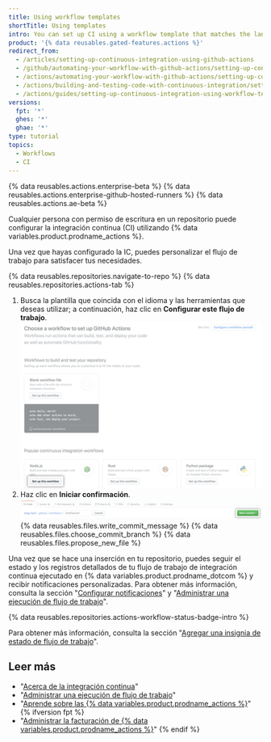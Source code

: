 ```yaml
---
title: Using workflow templates
shortTitle: Using templates
intro: You can set up CI using a workflow template that matches the language and tooling you want to use.
product: '{% data reusables.gated-features.actions %}'
redirect_from:
  - /articles/setting-up-continuous-integration-using-github-actions
  - /github/automating-your-workflow-with-github-actions/setting-up-continuous-integration-using-github-actions
  - /actions/automating-your-workflow-with-github-actions/setting-up-continuous-integration-using-github-actions
  - /actions/building-and-testing-code-with-continuous-integration/setting-up-continuous-integration-using-github-actions
  - /actions/guides/setting-up-continuous-integration-using-workflow-templates
versions:
  fpt: '*'
  ghes: '*'
  ghae: '*'
type: tutorial
topics:
  - Workflows
  - CI
---
```


{% data reusables.actions.enterprise-beta %}
{% data reusables.actions.enterprise-github-hosted-runners %}
{% data reusables.actions.ae-beta %}

Cualquier persona con permiso de escritura en un repositorio puede configurar la integración continua (CI) utilizando {% data variables.product.prodname_actions %}.

Una vez que hayas configurado la IC, puedes personalizar el flujo de trabajo para satisfacer tus necesidades.

{% data reusables.repositories.navigate-to-repo %}
{% data reusables.repositories.actions-tab %}
1. Busca la plantilla que coincida con el idioma y las herramientas que deseas utilizar; a continuación, haz clic en **Configurar este flujo de trabajo**. ![Configurar el botón de flujo de trabajo](/assets/images/help/repository/setup-workflow-button.png)
5. Haz clic en **Iniciar confirmación**. ![Botón Start commit (Iniciar confirmación)](/assets/images/help/repository/start-commit.png)
{% data reusables.files.write_commit_message %}
{% data reusables.files.choose_commit_branch %}
{% data reusables.files.propose_new_file %}

Una vez que se hace una inserción en tu repositorio, puedes seguir el estado y los registros detallados de tu flujo de trabajo de integración continua ejecutado en {% data variables.product.prodname_dotcom %} y recibir notificaciones personalizadas. Para obtener más información, consulta la sección "[Configurar notificaciones](/github/managing-subscriptions-and-notifications-on-github/configuring-notifications#github-actions-notification-options)" y "[Administrar una ejecución de flujo de trabajo](/articles/managing-a-workflow-run)".

{% data reusables.repositories.actions-workflow-status-badge-intro %}

Para obtener más información, consulta la sección "[Agregar una insignia de estado de flujo de trabajo](/actions/managing-workflow-runs/adding-a-workflow-status-badge)".

## Leer más

- "[Acerca de la integración continua](/articles/about-continuous-integration)"
- "[Administrar una ejecución de flujo de trabajo](/articles/managing-a-workflow-run)"
- "[Aprende sobre las {% data variables.product.prodname_actions %}](/actions/learn-github-actions)"
{% ifversion fpt %}
- "[Administrar la facturación de {% data variables.product.prodname_actions %}](/billing/managing-billing-for-github-actions)"
{% endif %}
